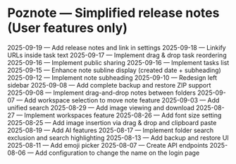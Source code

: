 # Poznote — Simplified release notes (User features only)

2025-09-19 — Add release notes and link in settings 
2025-09-18 — Linkify URLs inside task text
2025-09-17 — Implement drag & drop task reordering
2025-09-16 — Implement public sharing
2025-09-16 — Implement tasks list
2025-09-15 — Enhance note subline display (created date + subheading)
2025-09-12 — Implement note subheading
2025-09-10 — Redesign left sidebar
2025-09-08 — Add complete backup and restore ZIP support
2025-09-08 — Implement drag-and-drop notes between folders
2025-09-07 — Add workspace selection to move note feature
2025-09-03 — Add unified search
2025-08-29 — Add image viewing and download
2025-08-27 — Implement workspaces feature
2025-08-26 — Add font size setting
2025-08-25 — Add image insertion via drag & drop and clipboard paste
2025-08-19 — Add AI features
2025-08-17 — Implement folder search exclusion and search highlighting
2025-08-13 — Add backup and restore UI
2025-08-11 — Add emoji picker
2025-08-07 — Create API endpoints
2025-08-06 — Add configuration to change the name on the login page